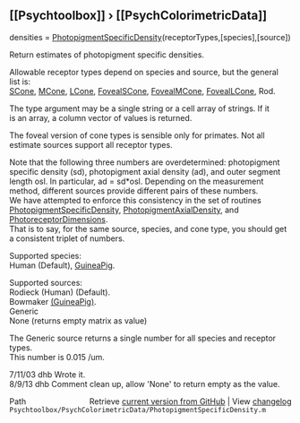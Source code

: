 ## [[Psychtoolbox]] &#8250; [[PsychColorimetricData]]

 densities = [PhotopigmentSpecificDensity](PhotopigmentSpecificDensity)(receptorTypes,[species],[source])  
  
 Return estimates of photopigment specific densities.  
  
 Allowable receptor types depend on species and source, but the general  
 list is:  
    [SCone](SCone), [MCone](MCone), [LCone](LCone), [FovealSCone](FovealSCone), [FovealMCone](FovealMCone), [FovealLCone](FovealLCone), Rod.  
  
 The type argument may be a single string or a cell array of strings.  If it  
 is an array, a column vector of values is returned.  
  
 The foveal version of cone types is sensible only for primates.  Not all  
 estimate sources support all receptor types.  
  
 Note that the following three numbers are overdetermined: photopigment  
 specific density (sd), photopigment axial density (ad), and outer segment  
 length osl.  In particular, ad = sd\*osl.  Depending on the measurement  
 method, different sources provide different pairs of these numbers.  
 We have attempted to enforce this consistency in the set of routines  
 [PhotopigmentSpecificDensity](PhotopigmentSpecificDensity), [PhotopigmentAxialDensity](PhotopigmentAxialDensity), and [PhotoreceptorDimensions](PhotoreceptorDimensions).  
 That is to say, for the same source, species, and cone type, you should get  
 a consistent triplet of numbers.   
  
 Supported species:  
        Human (Default), [GuineaPig](GuineaPig).  
  
 Supported sources:  
    Rodieck (Human) (Default).  
   Bowmaker [(GuineaPig)]((GuineaPig)).  
   Generic  
   None (returns empty matrix as value)  
  
 The Generic source returns a single number for all species and receptor types.  
 This number is 0.015 /um.  
  
 7/11/03  dhb  Wrote it.  
 8/9/13   dhb  Comment clean up, allow 'None' to return empty as the value.  




<div class="code_header" style="text-align:right;">
  <span style="float:left;">Path&nbsp;&nbsp;</span> <span class="counter">Retrieve <a href=
  "https://raw.github.com/Psychtoolbox-3/Psychtoolbox-3/beta/Psychtoolbox/PsychColorimetricData/PhotopigmentSpecificDensity.m">current version from GitHub</a> | View <a href=
  "https://github.com/Psychtoolbox-3/Psychtoolbox-3/commits/beta/Psychtoolbox/PsychColorimetricData/PhotopigmentSpecificDensity.m">changelog</a></span>
</div>
<div class="code">
  <code>Psychtoolbox/PsychColorimetricData/PhotopigmentSpecificDensity.m</code>
</div>

